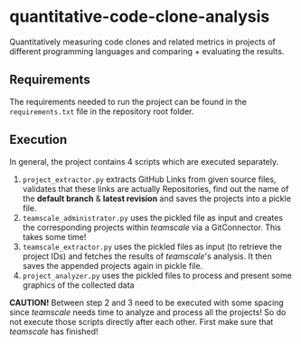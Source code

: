 # quantitative-code-clone-analysis
Quantitatively measuring code clones and related metrics in projects of
different programming languages and comparing + evaluating the results.


## Requirements

The requirements needed to run the project can be found in the
`requirements.txt` file in the repository root folder.

## Execution

In general, the project contains 4 scripts which are executed
separately.

1. `project_extractor.py` extracts GitHub Links from given source files,
    validates that these links are actually Repositories, find out the name 
    of the **default branch** & **latest revision** and saves the projects into a pickle file.
2. `teamscale_administrator.py` uses the pickled file as input and creates the
    corresponding projects within _teamscale_ via a GitConnector. This takes some time!
3. `teamscale_extractor.py` uses the pickled files as input (to retrieve the project IDs)
    and fetches the results of _teamscale_'s analysis. It then saves the appended projects
    again in pickle file.
4. `project_analyzer.py` uses the pickled files to process and present some graphics
    of the collected data

**CAUTION!** Between step 2 and 3 need to be executed with some spacing since _teamscale_
needs time to analyze and process all the projects! So do not execute those scripts
directly after each other. First make sure that _teamscale_ has finished!
